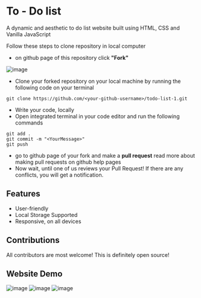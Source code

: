 # To - Do list

A dynamic and aesthetic to do list website built using HTML, CSS and Vanilla JavaScript

Follow these steps to clone repository in local computer
- on github page of this repository click **"Fork"**


![image](https://user-images.githubusercontent.com/85991489/198872802-2bd50576-39b8-4b56-9d2e-20eb786d1246.png)
- Clone your forked repository on your local machine by running the following code on your terminal
```
git clone https://github.com/<your-github-username>/todo-list-1.git
```
- Write your code, locally
- Open integrated terminal in your code editor and run the following commands
```
git add .
git commit -m "<YourMessage>"
git push
```
- go to github page of your fork and make a **pull request**
read more about making pull requests on github help pages
- Now wait, until one of us reviews your Pull Request! If there are any conflicts, you will get a notification.

## Features
- User-friendly
- Local Storage Supported
- Responsive, on all devices

## Contributions
All contributors are most welcome! This is definitely open source!

## Website Demo
![image](https://user-images.githubusercontent.com/85991489/198876475-8cd19d19-d0bb-4260-ac82-f45e9d2321bd.png)
![image](https://user-images.githubusercontent.com/85991489/198876504-83a33cf7-df15-4533-8e77-d0c207e5e162.png)
![image](https://user-images.githubusercontent.com/85991489/198876518-2a3df731-ccbc-488a-873a-342a6e70fc7c.png)
